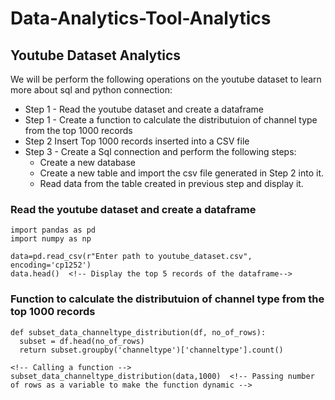 # Data-Analytics-Tool-Analytics

## Youtube Dataset Analytics

We will be perform the following operations on the youtube dataset to learn more about sql and python connection:
- Step 1 - Read the youtube dataset and create a dataframe
- Step 1 - Create a  function to calculate the distributuion of channel type from the top 1000 records
- Step 2 Insert Top 1000 records inserted into a CSV file
- Step 3 - Create a Sql connection and perform the following steps:
    - Create a new database
    - Create a new table and import the csv file generated in Step 2 into it.
    - Read data from the table created in previous step and display it.


### Read the youtube dataset and create a dataframe
```
import pandas as pd
import numpy as np

data=pd.read_csv(r"Enter path to youtube_dataset.csv", encoding='cp1252')
data.head()  <!-- Display the top 5 records of the dataframe-->
```


### Function to calculate the distributuion of channel type from the top 1000 records
```
def subset_data_channeltype_distribution(df, no_of_rows):
  subset = df.head(no_of_rows)
  return subset.groupby('channeltype')['channeltype'].count()

<!-- Calling a function -->
subset_data_channeltype_distribution(data,1000)  <!-- Passing number of rows as a variable to make the function dynamic -->
```


    